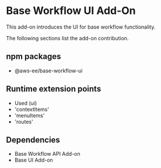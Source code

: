 # Base Workflow UI Add-On

This add-on introduces the UI for base workflow functionality.

The following sections list the add-on contribution.

## npm packages

- @aws-ee/base-workflow-ui

## Runtime extension points
- Used (ui)
 - 'contextItems'
 - 'menuItems'
 - 'routes'

## Dependencies

- Base Workflow API Add-on
- Base UI Add-on
